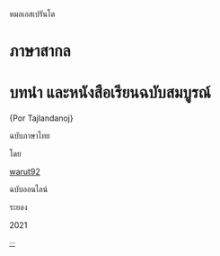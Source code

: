 หมอเอสเปรันโต

# ภาษาสากล

# บทนำ และหนังสือเรียนฉบับสมบูรณ์

{Por Tajlandanoj}


ฉบับภาษาไทย

โดย

[warut92]()

ฉบับออนไลน์

ระยอง

2021

[🖙](./1.md)
